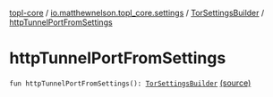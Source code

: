 [topl-core](../../index.md) / [io.matthewnelson.topl_core.settings](../index.md) / [TorSettingsBuilder](index.md) / [httpTunnelPortFromSettings](./http-tunnel-port-from-settings.md)

# httpTunnelPortFromSettings

`fun httpTunnelPortFromSettings(): `[`TorSettingsBuilder`](index.md) [(source)](https://github.com/05nelsonm/TorOnionProxyLibrary-Android/blob/master/topl-core/src/main/java/io/matthewnelson/topl_core/settings/TorSettingsBuilder.kt#L486)